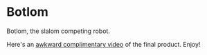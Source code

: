 # Botlom
Botlom, the slalom competing robot.

Here's an [awkward complimentary video](https://www.youtube.com/watch?v=htWhnkos--I) of the final product. Enjoy!
